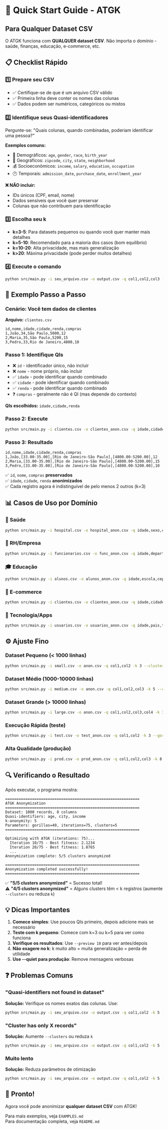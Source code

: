 # 🚀 Quick Start Guide - ATGK

## Para Qualquer Dataset CSV

O ATGK funciona com **QUALQUER dataset CSV**. Não importa o domínio - saúde, finanças, educação, e-commerce, etc.

## 📋 Checklist Rápido

### 1️⃣ Prepare seu CSV
- ✅ Certifique-se de que é um arquivo CSV válido
- ✅ Primeira linha deve conter os nomes das colunas
- ✅ Dados podem ser numéricos, categóricos ou mistos

### 2️⃣ Identifique seus Quasi-identificadores
Pergunte-se: "Quais colunas, quando combinadas, poderiam identificar uma pessoa?"

**Exemplos comuns:**
- 👤 Demográficos: `age`, `gender`, `race`, `birth_year`
- 📍 Geográficos: `zipcode`, `city`, `state`, `neighborhood`
- 💰 Socioeconômicos: `income`, `salary`, `education`, `occupation`
- 🕐 Temporais: `admission_date`, `purchase_date`, `enrollment_year`

**❌ NÃO incluir:**
- IDs únicos (CPF, email, nome)
- Dados sensíveis que você quer preservar
- Colunas que não contribuem para identificação

### 3️⃣ Escolha seu k
- **k=3-5**: Para datasets pequenos ou quando você quer manter mais detalhes
- **k=5-10**: Recomendado para a maioria dos casos (bom equilíbrio)
- **k=10-20**: Alta privacidade, mas mais generalização
- **k>20**: Máxima privacidade (pode perder muitos detalhes)

### 4️⃣ Execute o comando

```bash
python src/main.py -i seu_arquivo.csv -o output.csv -q col1,col2,col3 -k 5
```

## 🎯 Exemplo Passo a Passo

### Cenário: Você tem dados de clientes

**Arquivo:** `clientes.csv`
```csv
id,nome,idade,cidade,renda,compras
1,João,34,São Paulo,5000,12
2,Maria,35,São Paulo,5200,15
3,Pedro,33,Rio de Janeiro,4800,10
```

### Passo 1: Identifique QIs
- ❌ `id` - identificador único, não incluir
- ❌ `nome` - nome próprio, não incluir
- ✅ `idade` - pode identificar quando combinado
- ✅ `cidade` - pode identificar quando combinado
- ✅ `renda` - pode identificar quando combinado
- ❓ `compras` - geralmente não é QI (mas depende do contexto)

**QIs escolhidos:** `idade,cidade,renda`

### Passo 2: Execute

```bash
python src/main.py -i clientes.csv -o clientes_anon.csv -q idade,cidade,renda -k 3
```

### Passo 3: Resultado

```csv
id,nome,idade,cidade,renda,compras
1,João,[33.00-35.00],[Rio de Janeiro-São Paulo],[4800.00-5200.00],12
2,Maria,[33.00-35.00],[Rio de Janeiro-São Paulo],[4800.00-5200.00],15
3,Pedro,[33.00-35.00],[Rio de Janeiro-São Paulo],[4800.00-5200.00],10
```

✅ `id`, `nome`, `compras` **preservados**  
✅ `idade`, `cidade`, `renda` **anonimizados**  
✅ Cada registro agora é indistinguível de pelo menos 2 outros (k=3)

## 📊 Casos de Uso por Domínio

### 🏥 Saúde
```bash
python src/main.py -i hospital.csv -o hospital_anon.csv -q idade,sexo,cep,data_admissao -k 5
```

### 💼 RH/Empresa
```bash
python src/main.py -i funcionarios.csv -o func_anon.csv -q idade,departamento,cidade,faixa_salarial -k 8
```

### 🎓 Educação
```bash
python src/main.py -i alunos.csv -o alunos_anon.csv -q idade,escola,cep,ano_ingresso -k 5
```

### 🛒 E-commerce
```bash
python src/main.py -i clientes.csv -o clientes_anon.csv -q idade,cidade,faixa_renda,categoria -k 10
```

### 📱 Tecnologia/Apps
```bash
python src/main.py -i usuarios.csv -o usuarios_anon.csv -q idade,pais,tipo_dispositivo,data_cadastro -k 7
```

## ⚙️ Ajuste Fino

### Dataset Pequeno (< 1000 linhas)
```bash
python src/main.py -i small.csv -o anon.csv -q col1,col2 -k 3 --clusters 3 --iterations 50
```

### Dataset Médio (1000-10000 linhas)
```bash
python src/main.py -i medium.csv -o anon.csv -q col1,col2,col3 -k 5 --clusters 8 --iterations 75
```

### Dataset Grande (> 10000 linhas)
```bash
python src/main.py -i large.csv -o anon.csv -q col1,col2,col3,col4 -k 10 --clusters 15 --gorillas 60 --iterations 100
```

### Execução Rápida (teste)
```bash
python src/main.py -i test.csv -o test_anon.csv -q col1,col2 -k 3 --gorillas 20 --iterations 30
```

### Alta Qualidade (produção)
```bash
python src/main.py -i prod.csv -o prod_anon.csv -q col1,col2,col3 -k 8 --gorillas 80 --iterations 150
```

## 🔍 Verificando o Resultado

Após executar, o programa mostra:

```
============================================================
ATGK Anonymization
============================================================
Dataset: 1000 records, 8 columns
Quasi-identifiers: age, city, income
k-anonymity: 5
Parameters: gorillas=40, iterations=75, clusters=5
============================================================

Optimizing with ATGK (iterations: 75)...
  Iteration 10/75 - Best fitness: 2.1234
  Iteration 20/75 - Best fitness: 1.8765
  ...
Anonymization complete: 5/5 clusters anonymized

============================================================
Anonymization completed successfully!
============================================================
```

✅ **"5/5 clusters anonymized"** = Sucesso total!  
⚠️ **"4/5 clusters anonymized"** = Alguns clusters têm < k registros (aumente `--clusters` ou reduza `k`)

## 💡 Dicas Importantes

1. **Comece simples**: Use poucos QIs primeiro, depois adicione mais se necessário
2. **Teste com k pequeno**: Comece com k=3 ou k=5 para ver como funciona
3. **Verifique os resultados**: Use `--preview 10` para ver antes/depois
4. **Não exagere no k**: k muito alto = muita generalização = perda de utilidade
5. **Use --quiet para produção**: Remove mensagens verbosas

## ❓ Problemas Comuns

### "Quasi-identifiers not found in dataset"
**Solução:** Verifique os nomes exatos das colunas. Use:
```bash
python src/main.py -i seu_arquivo.csv -o output.csv -q col1,col2 -k 5 --preview 5
```

### "Cluster has only X records"
**Solução:** Aumente `--clusters` ou reduza `k`
```bash
python src/main.py -i seu_arquivo.csv -o output.csv -q col1,col2 -k 5 --clusters 10
```

### Muito lento
**Solução:** Reduza parâmetros de otimização
```bash
python src/main.py -i seu_arquivo.csv -o output.csv -q col1,col2 -k 5 --gorillas 20 --iterations 30
```

## 🎉 Pronto!

Agora você pode anonimizar **qualquer dataset CSV** com ATGK!

Para mais exemplos, veja `EXAMPLES.md`  
Para documentação completa, veja `README.md`

